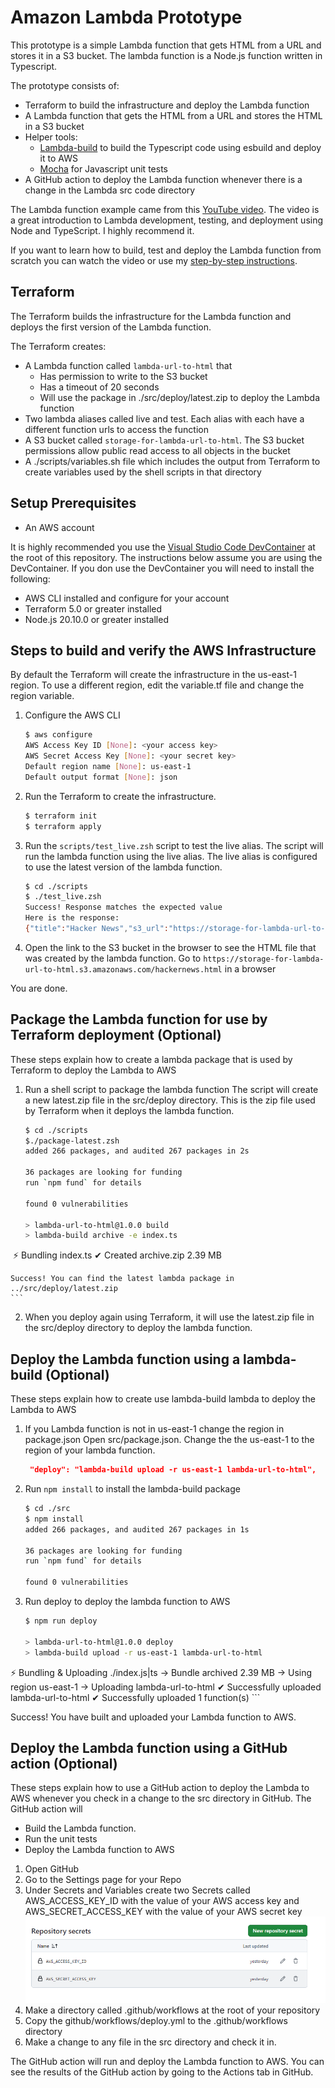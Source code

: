 # Amazon Lambda Prototype

This prototype is a simple Lambda function that gets HTML from a URL and stores it in a S3 bucket.  The lambda function is a Node.js function written in Typescript.

The prototype consists of:
- Terraform to build the infrastructure and deploy the Lambda function
- A Lambda function that gets the HTML from a URL and stores the HTML in a S3 bucket
- Helper tools:
    - [Lambda-build](https://github.com/alexkrkn/lambda-build) to build the Typescript code using esbuild and deploy it to AWS
    - [Mocha](https://mochajs.org/) for Javascript unit tests
- A GitHub action to deploy the Lambda function whenever there is a change in the Lambda src code directory


The Lambda function example came from this [YouTube video](https://www.youtube.com/watch?v=51EAwBDdgio). The video is a great introduction to Lambda development, testing, and deployment using Node and TypeScript.  I highly recommend it.

If you want to learn how to build, test and deploy the Lambda function from scratch you can watch the video or use my [step-by-step instructions](BuildLambdaFromScratch.md).


## Terraform

The Terraform builds the infrastructure for the Lambda function and deploys the first version of the Lambda function.

The Terraform creates:
- A Lambda function called `lambda-url-to-html` that 
    - Has permission to write to the S3 bucket
    - Has a timeout of 20 seconds
    - Will use the package in ./src/deploy/latest.zip to deploy the Lambda function
- Two lambda aliases called live and test.  Each alias with each have a different function urls to access the function
- A S3 bucket called `storage-for-lambda-url-to-html`.  The S3 bucket permissions allow public read access to all objects in the bucket
- A ./scripts/variables.sh file which includes the output from Terraform to create variables used by the shell scripts in that directory




## Setup Prerequisites

- An AWS account 

It is highly recommended you use the [Visual Studio Code DevContainer](https://code.visualstudio.com/docs/devcontainers/containers) at the root of this repository.  The instructions below assume you are using the DevContainer.  If you don use the DevContainer you will need to install the following:

- AWS CLI installed and configure for your account
- Terraform 5.0 or greater installed
- Node.js 20.10.0 or greater installed

    

## Steps to build and verify the AWS Infrastructure

By default the Terraform will create the infrastructure in the us-east-1 region.  To use a different region, edit the variable.tf file and change the region variable.

1. Configure the AWS CLI
    ``` bash
    $ aws configure
    AWS Access Key ID [None]: <your access key>
    AWS Secret Access Key [None]: <your secret key>
    Default region name [None]: us-east-1
    Default output format [None]: json
    ```
2. Run the Terraform to create the infrastructure.
    ``` bash
    $ terraform init
    $ terraform apply
    ```
3. Run the `scripts/test_live.zsh` script to test the live alias.  The script will run the lambda function using the live alias.  The live alias is configured to use the latest version of the lambda function.  
    ``` bash
    $ cd ./scripts
    $ ./test_live.zsh
    Success! Response matches the expected value
    Here is the response:
    {"title":"Hacker News","s3_url":"https://storage-for-lambda-url-to-html.s3.amazonaws.com/hackernews.html"}
    ```
    
3. Open the link to the S3 bucket in the browser to see the HTML file that was created by the lambda function.
    Go to  `https://storage-for-lambda-url-to-html.s3.amazonaws.com/hackernews.html` in a browser

You are done.


## Package the Lambda function for use by Terraform deployment (Optional)

These steps explain how to create a lambda package that is used by Terraform to deploy the Lambda to AWS

1. Run a shell script to package the lambda function 
The script will create a new latest.zip file in the src/deploy directory.  This is the zip file used by Terraform when it deploys the lambda function.
    ``` bash
    $ cd ./scripts
    $./package-latest.zsh 
    added 266 packages, and audited 267 packages in 2s

    36 packages are looking for funding
    run `npm fund` for details

    found 0 vulnerabilities

    > lambda-url-to-html@1.0.0 build
    > lambda-build archive -e index.ts


 ️  ⚡️ Bundling index.ts
   ✔ Created archive.zip 2.39 MB

    Success! You can find the latest lambda package in ../src/deploy/latest.zip 
    ```

2. When you deploy again using Terraform, it will use the latest.zip file in the src/deploy directory to deploy the lambda function.  

## Deploy the Lambda function using a lambda-build (Optional)

These steps explain how to create use lambda-build lambda to deploy the Lambda to AWS

1. If you Lambda function is not in us-east-1 change the region in package.json
   Open src/package.json.  Change the the us-east-1 to the region of your lambda function.  
    ``` json
     "deploy": "lambda-build upload -r us-east-1 lambda-url-to-html",
    ``` 
2. Run `npm install` to install the lambda-build package
    ``` bash
    $ cd ./src
    $ npm install
    added 266 packages, and audited 267 packages in 1s

    36 packages are looking for funding
    run `npm fund` for details

    found 0 vulnerabilities
    ```
3. Run deploy to deploy the lambda function to AWS
    ``` bash
    $ npm run deploy

    > lambda-url-to-html@1.0.0 deploy
    > lambda-build upload -r us-east-1 lambda-url-to-html


 ⚡️ Bundling & Uploading ./index.js|ts
  → Bundle archived 2.39 MB
  → Using region us-east-1
  → Uploading lambda-url-to-html
  ✔ Successfully uploaded lambda-url-to-html
  ✔ Successfully uploaded 1 function(s)
    ```

Success! You have built and uploaded your Lambda function to AWS.

## Deploy the Lambda function using a GitHub action (Optional)

These steps explain how to use a GitHub action to deploy the Lambda to AWS whenever you check in a change to the src directory in GitHub.  The GitHub action will 
- Build the Lambda function.
- Run the unit tests
- Deploy the Lambda function to AWS

1. Open GitHub
2. Go to the Settings page for your Repo
3. Under Secrets and Variables create two Secrets called AWS_ACCESS_KEY_ID with the value of your AWS access key and AWS_SECRET_ACCESS_KEY with the value of your AWS secret key
![Alt text](images/github-action-secrets.png?raw=true "GitHub Action Secrets")
4. Make a directory called .github/workflows at the root of your repository
5. Copy the github/workflows/deploy.yml to the .github/workflows directory
6. Make a change to any file in the src directory and check it in.  

The GitHub action will run and deploy the Lambda function to AWS.  You can see the results of the GitHub action by going to the Actions tab in GitHub.

